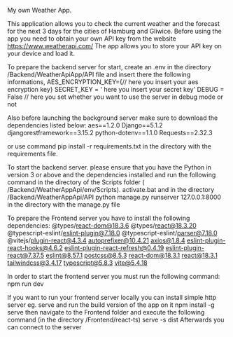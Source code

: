 My own Weather App.

This application allows you to check the current weather and the forecast for the next 3 days for the cities of Hamburg and Gliwice.
Before using the app you need to obtain your own API key from the website https://www.weatherapi.com/
The app allows you to store your API key on your device and load it.

To prepare the backend server for start, create an .env in the directory /Backend/WeatherApiApp/API file and insert there the following informations,
AES_ENCRYPTION_KEY={// here you insert your aes encryption key}
SECRET_KEY = ' here you insert your secret key'
DEBUG = False // here you set whether you want to use the server in debug mode or not

Also before launching the background server make sure to download the dependencies listed below:
aes==1.2.0
Django==5.1.2
djangorestframework==3.15.2
python-dotenv==1.1.0
Requests==2.32.3

or use command 
pip install -r requirements.txt
in the directory with the requirements file.

To start the backend server. please ensure that you have the Python in version 3 or above and the dependencies installed and run the following command in the directory of the Scripts folder ( /Backend/WeatherAppApi/env/Scripts).
activate.bat
and in the directory /Backend/WeatherAppApi/API
python manage.py runserver 127.0.0.1:8000
in the directory with the manage.py file 

To prepare the Frontend server you have to install the following dependencies:
@types/react-dom@18.3.6
@types/react@18.3.20
@typescript-eslint/eslint-plugin@7.18.0
@typescript-eslint/parser@7.18.0
@vitejs/plugin-react@4.3.4
autoprefixer@10.4.21
axios@1.8.4
eslint-plugin-react-hooks@4.6.2
eslint-plugin-react-refresh@0.4.19
eslint-plugin-react@7.37.5
eslint@8.57.1
postcss@8.5.3
react-dom@18.3.1
react@18.3.1
tailwindcss@3.4.17
typescript@5.8.3
vite@5.4.18

In order to start the frontend server you must run the following command:
npm run dev

If you want to run your frontend server locally you can install simple http server eg. serve and run the build version of the app on it
npm install -g serve
then navigate to the Frontend folder and execute the following command (in the directory /Frontend/react-ts)
serve -s dist
Afterwards you can connect to the server
